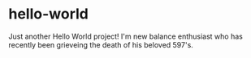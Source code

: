 # hello-world
Just another Hello World project!
I'm new balance enthusiast who has recently been grieveing the death of his beloved 597's.
